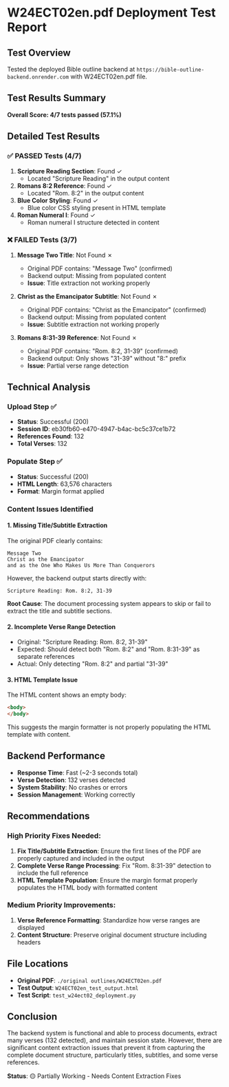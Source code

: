 # W24ECT02en.pdf Deployment Test Report

## Test Overview
Tested the deployed Bible outline backend at `https://bible-outline-backend.onrender.com` with W24ECT02en.pdf file.

## Test Results Summary
**Overall Score: 4/7 tests passed (57.1%)**

## Detailed Test Results

### ✅ PASSED Tests (4/7)
1. **Scripture Reading Section**: Found ✓
   - Located "Scripture Reading" in the output content
2. **Romans 8:2 Reference**: Found ✓
   - Located "Rom. 8:2" in the output content
3. **Blue Color Styling**: Found ✓ 
   - Blue color CSS styling present in HTML template
4. **Roman Numeral I**: Found ✓
   - Roman numeral I structure detected in content

### ❌ FAILED Tests (3/7)
1. **Message Two Title**: Not Found ✗
   - Original PDF contains: "Message Two" (confirmed)
   - Backend output: Missing from populated content
   - **Issue**: Title extraction not working properly
   
2. **Christ as the Emancipator Subtitle**: Not Found ✗
   - Original PDF contains: "Christ as the Emancipator" (confirmed)
   - Backend output: Missing from populated content  
   - **Issue**: Subtitle extraction not working properly

3. **Romans 8:31-39 Reference**: Not Found ✗
   - Original PDF contains: "Rom. 8:2, 31-39" (confirmed)
   - Backend output: Only shows "31-39" without "8:" prefix
   - **Issue**: Partial verse range detection

## Technical Analysis

### Upload Step ✅
- **Status**: Successful (200)
- **Session ID**: eb30fb60-e470-4947-b4ac-bc5c37ce1b72
- **References Found**: 132
- **Total Verses**: 132

### Populate Step ✅
- **Status**: Successful (200)
- **HTML Length**: 63,576 characters
- **Format**: Margin format applied

### Content Issues Identified

#### 1. Missing Title/Subtitle Extraction
The original PDF clearly contains:
```
Message Two 
Christ as the Emancipator 
and as the One Who Makes Us More Than Conquerors
```

However, the backend output starts directly with:
```
Scripture Reading: Rom. 8:2, 31-39
```

**Root Cause**: The document processing system appears to skip or fail to extract the title and subtitle sections.

#### 2. Incomplete Verse Range Detection
- Original: "Scripture Reading: Rom. 8:2, 31-39"
- Expected: Should detect both "Rom. 8:2" and "Rom. 8:31-39" as separate references
- Actual: Only detecting "Rom. 8:2" and partial "31-39"

#### 3. HTML Template Issue
The HTML content shows an empty body:
```html
<body>
</body>
```
This suggests the margin formatter is not properly populating the HTML template with content.

## Backend Performance
- **Response Time**: Fast (~2-3 seconds total)
- **Verse Detection**: 132 verses detected
- **System Stability**: No crashes or errors
- **Session Management**: Working correctly

## Recommendations

### High Priority Fixes Needed:
1. **Fix Title/Subtitle Extraction**: Ensure the first lines of the PDF are properly captured and included in the output
2. **Complete Verse Range Processing**: Fix "Rom. 8:31-39" detection to include the full reference
3. **HTML Template Population**: Ensure the margin format properly populates the HTML body with formatted content

### Medium Priority Improvements:
1. **Verse Reference Formatting**: Standardize how verse ranges are displayed
2. **Content Structure**: Preserve original document structure including headers

## File Locations
- **Original PDF**: `./original outlines/W24ECT02en.pdf`
- **Test Output**: `W24ECT02en_test_output.html`
- **Test Script**: `test_w24ect02_deployment.py`

## Conclusion
The backend system is functional and able to process documents, extract many verses (132 detected), and maintain session state. However, there are significant content extraction issues that prevent it from capturing the complete document structure, particularly titles, subtitles, and some verse references.

**Status**: 🟡 Partially Working - Needs Content Extraction Fixes